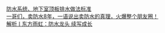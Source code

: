   
[防水系统、地下室顶板排水做法标准](http://www.dianyue.me/archives/441/1em4e1cfyigr4m0k/)  
[一哥们，卖防水8年，一语说出卖防水的真理，火爆整个朋友圈！](http://www.dianyue.me/archives/313/dzfto50ovpjvuo2r/)  
[解析ㅣ东方雨虹：防水龙头  续写成长](http://www.dianyue.me/archives/088/kyca4x206i4gpxuq/)